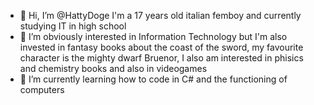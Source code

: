 - 👋 Hi, I’m @HattyDoge I'm a 17 years old italian femboy and currently studying IT in high school
- 👀 I’m obviously interested in Information Technology but I'm also invested in fantasy books about the coast of the sword, my favourite character is the mighty dwarf Bruenor, I also am interested in phisics and chemistry books and also in videogames
- 🌱 I’m currently learning how to code in C# and the functioning of computers
<!---
HattyDoge/HattyDoge is a ✨ special ✨ repository because its `README.md` (this file) appears on your GitHub profile.
You can click the Preview link to take a look at your changes.
--->
